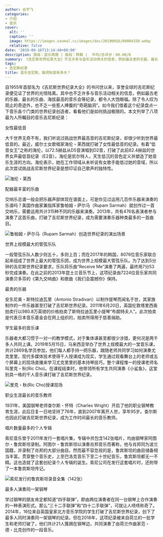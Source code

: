 ```yaml
---
author: 谷宇飞
categories:
- 介绍
- 音乐
cover:
  alt: ''
  caption: ''
  image: https://images.soomal.cc/images/doc/20190916/00084150.webp
  relative: false
date: '2019-09-16T13:14:40+08:00'
description: 源自：音乐周报 | 版权：转载 |  平均/总评分：00.00/0
summary: 《吉尼斯世界纪录大全》不乏许多与音乐活动相关的信息，例如最古老的乐器、最长的乐曲、海拔最高的音乐会等纪录，都令人大饱眼福。除了令人叹为观止的奇迹外，也不乏一些惹人捧腹的“奇葩脑洞”……
tags:
- 吉尼斯纪录
title: 音乐吉尼斯，脑洞到底有多大？
---
```


自1955年首部名为《吉尼斯世界纪录大全》的书问世以来，享誉全球的吉尼斯纪录便见证了世界的光怪陆离。其中也不乏许多与音乐活动相关的信息，例如最古老的乐器、最长的乐曲、海拔最高的音乐会等纪录，都令人大饱眼福。除了令人叹为观止的奇迹外，也不乏一些惹人捧腹的“奇葩脑洞”。如今我们借着这个纪录盘点一下音乐各个门类的世界纪录创造者，看看他们是如何挑战极限的。本文列举了八项最为人所瞩目的音乐吉尼斯纪录：

女性最低音

大千世界无奇不有，我们听说过挑战世界最高音的吉尼斯纪录，却很少听到世界最低音的。最近，威尔士女歌唱家海伦・莱西就打破了女性最低音的纪录。有着“低音女王”之称的海伦，以72.5赫兹从D5音演唱到D2音，打破了此前82.4赫兹的世界女声最低音纪录（E2音）。海伦是凯尔特人，天生低沉的音色定义并塑造了她音乐生涯的方向。海伦表示，她在工作领域从未听说有女歌手能低过她的音域，所以此次尝试挑战吉尼斯世界纪录是想印证自己歌声的独特性。

![海伦・莱西](https://images.soomal.cc/images/doc/20190916/00084147.webp)





配器最丰富的乐曲

交响乐总谱一般会把乐器声部体现在谱面上，可是你见过运用几百件乐器来演奏的乐谱吗？美国作曲家兼指挥家鲁帕姆・萨尔马（Rupam Sarmah）就创作过一首交响乐，需要运用共计315种不同的乐器来演奏。2013年，共有476名表演者参与演奏了这首乐曲，打破了吉尼斯世界纪录，成为需要演奏乐器种类最多的一首曲目。

![鲁帕姆・萨尔马（Rupam Sarmah）创造世界纪录的演出场景](https://images.soomal.cc/images/doc/20190916/00084148.webp)





世界上规模最大的管弦乐队

一般管弦乐队人数少则五十，多则上百；而在2017年的韩国，8076位音乐家联合起来组成了世界上最大的管弦乐团，成为世界上规模最大管弦乐队。为了达到5分钟的吉尼斯世界纪录要求，乐队将乐曲“Receive Me”演奏了两遍，最终用7分53秒完成演奏。在此之前的2013年昆士兰音乐节上，这项纪录由7224位音乐家共同演奏贝多芬的《第九交响曲》和歌曲《我们会震撼你》保持。

最贵的乐器

安东尼奥・斯特拉迪瓦里（Antonio Stradivari）以制作提琴而闻名于世，其家族制作的一件乐器甚至打破了吉尼斯世界纪录。2011年6月20日，英国伦敦塔里西奥拍卖行以980.8万英镑的价格拍卖了斯特拉迪瓦里小提琴“布朗特夫人”。此次拍卖是代表日本音乐基金会在网上组织的，拍卖所得用于慈善捐助。

学生最多的音乐课

乐器者大都习惯于一对一的教学模式，对于集体课甚至都很少涉猎，更何况是两千多人共同上课。2019年5月15日，马来西亚举办了世界上规模最大的一堂音乐课，共计2869名学员参加，他们每人都手持一把乐器，跟随老师共同学习如何演奏尤克里里。现代多媒体技术使得千人授课成为现实，学生通过观看舞台上的老师或五个屏幕上的现场直播来学习尤克里里的基本持琴技巧，整个课程惟一的授课老师名叫里克・秋(Ric Cho)。在课程结束时，他带领所有学生共同演奏《小鲨鱼》，这堂别具一格的千人音乐课打破了吉尼斯世界纪录。

![里克・秋(Ric Cho)授课现场](https://images.soomal.cc/images/doc/20190916/00084149.webp)





职业生涯最长的音乐教师

1931年，美国钢琴老师查尔斯・怀特（Charles Wright）开启了他的职业钢琴教育生涯，此后日复一日地坚持了76年，直到2007年离开人世，享年95岁。查尔斯也因此打破吉尼斯世界纪录，成为工作时间最长的音乐教师。

唱片数量最多的个人专辑

索尼音乐曾于2011年发行一套唱片集，专辑中共包含142张唱片，均由钢琴家阿图尔・鲁宾斯坦录制。阿图尔・鲁宾斯坦以演奏肖邦音乐而著称，他与肖邦同为波兰国籍，并录制了肖邦的大部分曲目。然而最不容忽视的是，鲁宾斯坦的曲目储备相当丰富。贯穿整个音乐史，上至巴洛克音乐下至二十世纪音乐，鲁宾斯坦都无一不精。这也造就了这套创纪录个人专辑的诞生。索尼公司在发行这套唱片时，还附带了一本鲁宾斯坦传记。

![索尼发行的鲁宾斯坦录音全集（142张）](https://images.soomal.cc/images/doc/20190916/00084150.webp)





最多人演奏同一架钢琴

学过钢琴的朋友肯定都知道“四手联弹”，即由两位演奏者在同一台钢琴上合作演奏的一种表演形式。那么“三十二手联弹”和“四十二手联弹”，可就让人啧啧称奇了。2014年，16位来自英国皇家北方音乐学院的学生打破了吉尼斯世界纪录，创下了最多人同时演奏同一架钢琴的纪录。但在2018年，这项纪录被来自荷兰的一批学生和老师打破了，他们共计21人簇拥在钢琴边，共同演奏了由荷兰作曲家范・德・比克创作的一段音乐。